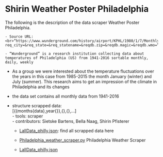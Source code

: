 # Shirin Weather Poster Philadelphia

The following is the description of the data scraper Weather Poster Philadelphia.

	- Source URL: <br>“https://www.wunderground.com/history/airport/KPHL/1980/1/7/MonthlyHistory.html?req_city=&req_state=&req_statename=&reqdb.zip=&reqdb.magic=&reqdb.wmo=“

	- “Wunderground” is a research institution collecting data about temperatures of Philadelphia (US) from 1941-2016 sortable monthly, daily, weekly
		
- As a group we were interested about the temperature fluctuations over the years in this case from 1985-2015 the month January (winter) and July (summer). This research aims to get an impression of the climate in Philadelphia and its changes

- the data set contains all monthly data from 1941-2016

- structure scrapped data: <br>[{{months{data},year{}},{},{},...]
		<br>- tools: scraper
		<br>- contributors: Sietske Bartens, Bella Naag, Shirin Pfisterer
	- [LallData_philly.json](allData_philly.json): find all scrapped data here

	- [Philadelphia_weather_scraper.py](Philadelphia_weather_scraper.py) Philadelphia Weather Scraper
	- [LallData_philly.json](allData_philly.json)
